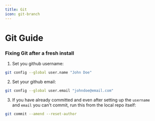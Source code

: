 ```yaml
---
title: Git
icon: git-branch
---
```

# Git Guide

### Fixing Git after a fresh install
1. Set you github username:
```bash
git config --global user.name "John Doe"
```
2. Set your github email:
```bash
git config --global user.email "johndoe@email.com"
```

3. If you have already committed and even after setting up the `username` and `email` you can't commit, run this from the local repo itself:
```bash
git commit --amend --reset-author
```
